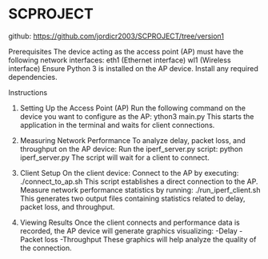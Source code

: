 # SCPROJECT

github: https://github.com/jordicr2003/SCPROJECT/tree/version1

Prerequisites
The device acting as the access point (AP) must have the following network interfaces:
eth1 (Ethernet interface)
wl1 (Wireless interface)
Ensure Python 3 is installed on the AP device.
Install any required dependencies.

Instructions
1. Setting Up the Access Point (AP)
Run the following command on the device you want to configure as the AP:
	ython3 main.py
This starts the application in the terminal and waits for client connections.

2. Measuring Network Performance
To analyze delay, packet loss, and throughput on the AP device:
Run the iperf_server.py script:
	python iperf_server.py
The script will wait for a client to connect.

3. Client Setup
On the client device:
Connect to the AP by executing:
	./connect_to_ap.sh
This script establishes a direct connection to the AP.
Measure network performance statistics by running:
	./run_iperf_client.sh
This generates two output files containing statistics related to delay, packet loss, and throughput.

4. Viewing Results
Once the client connects and performance data is recorded, the AP device will generate graphics visualizing:
-Delay
-Packet loss
-Throughput
These graphics will help analyze the quality of the connection.